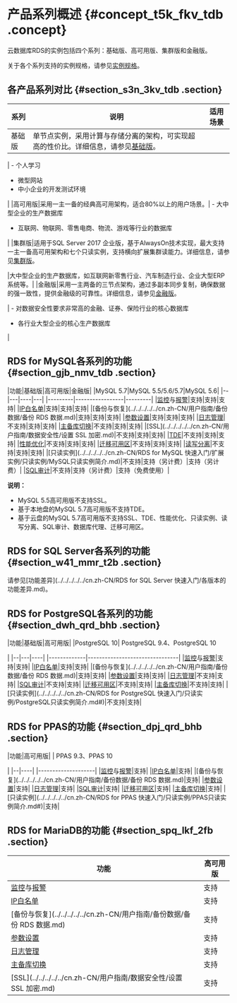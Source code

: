 # 产品系列概述 {#concept_t5k_fkv_tdb .concept}

云数据库RDS的实例包括四个系列：基础版、高可用版、集群版和金融版。

关于各个系列支持的实例规格，请参见[实例规格](cn.zh-CN/云数据库RDS简介/实例规格/实例规格族.md)。

## 各产品系列对比 {#section_s3n_3kv_tdb .section}

|系列|说明|适用场景|
|--|--|----|
|基础版|单节点实例，采用计算与存储分离的架构，可实现超高的性价比。详细信息，请参见[基础版](cn.zh-CN/云数据库RDS简介/产品系列/基础版.md#)。

| -   个人学习
-   微型网站
-   中小企业的开发测试环境

 |
|高可用版|采用一主一备的经典高可用架构，适合80%以上的用户场景。| -   大中型企业的生产数据库
-   互联网、物联网、零售电商、物流、游戏等行业的数据库

 |
|集群版|适用于SQL Server 2017 企业版，基于AlwaysOn技术实现，最大支持一主一备高可用架构和七个只读实例，支持横向扩展集群读能力。详细信息，请参见[集群版](cn.zh-CN/云数据库RDS简介/产品系列/集群版.md)。

|大中型企业的生产数据库，如互联网新零售行业、汽车制造行业、企业大型ERP系统等。|
|金融版|采用一主两备的三节点架构，通过多副本同步复制，确保数据的强一致性，提供金融级的可靠性。详细信息，请参见[金融版](cn.zh-CN/云数据库RDS简介/产品系列/金融版.md#)。

| -   对数据安全性要求非常高的金融、证券、保险行业的核心数据库
-   各行业大型企业的核心生产数据库

 |

## RDS for MySQL各系列的功能 {#section_gjb_nmv_tdb .section}

|功能|基础版|高可用版|金融版|
|MySQL 5.7|MySQL 5.5/5.6/5.7|MySQL 5.6|
|--|---|----|---|
|---------|-----------------|---------|
|[监控](../../../../../cn.zh-CN/用户指南/监控与报警/设置监控频率.md)与[报警](../../../../../cn.zh-CN/用户指南/监控与报警/设置报警规则.md)|支持|支持|支持|
|[IP白名单](../../../../../cn.zh-CN/用户指南/数据安全性/设置白名单.md)|支持|支持|支持|
|[备份与恢复](../../../../../cn.zh-CN/用户指南/备份数据/备份 RDS 数据.md)|支持|支持|支持|
|[参数设置](../../../../../cn.zh-CN/用户指南/实例管理/设置实例参数/使用控制台设置参数.md)|支持|支持|支持|
|[日志管理](../../../../../cn.zh-CN/用户指南/日志管理.md)|不支持|支持|支持|
|[主备库切换](../../../../../cn.zh-CN/用户指南/实例管理/切换主备实例.md)|不支持|支持|支持|
|[SSL](../../../../../cn.zh-CN/用户指南/数据安全性/设置 SSL 加密.md)|不支持|支持|支持|
|[TDE](../../../../../cn.zh-CN/用户指南/数据安全性/设置透明数据加密.md)|不支持|支持|支持|
|[性能优化](../../../../../cn.zh-CN/用户指南/性能优化.md)|不支持|支持|支持|
|[迁移可用区](../../../../../cn.zh-CN/用户指南/实例管理/迁移可用区.md)|不支持|支持|支持|
|[读写分离](../../../../../cn.zh-CN/用户指南/读写分离/读写分离简介.md)|不支持|支持|支持|
|[只读实例](../../../../../cn.zh-CN/RDS for MySQL 快速入门/扩展实例/只读实例/MySQL只读实例简介.md)|不支持|支持（另计费）|支持（另计费）|
|[SQL审计](../../../../../cn.zh-CN/用户指南/数据安全性/SQL审计.md)|不支持|支持（另计费）|支持（免费使用）|

**说明：** 

-   MySQL 5.5高可用版不支持SSL。
-   基于本地盘的MySQL 5.7高可用版不支持TDE。
-   基于云盘的MySQL 5.7高可用版不支持SSL、TDE、性能优化、只读实例、读写分离、SQL审计、数据库代理、迁移可用区。

## RDS for SQL Server各系列的功能 {#section_w41_mmr_t2b .section}

请参见[功能差异](../../../../../cn.zh-CN/RDS for SQL Server 快速入门/各版本的功能差异.md)。

## RDS for PostgreSQL各系列的功能 {#section_dwh_qrd_bhb .section}

|功能|基础版|高可用版|
|PostgreSQL 10| PostgreSQL 9.4、PostgreSQL 10

 |
|--|---|----|
|-------------|--------------------------------|
|[监控](../../../../../cn.zh-CN/用户指南/监控与报警/设置监控频率.md)与[报警](../../../../../cn.zh-CN/用户指南/监控与报警/设置报警规则.md)|支持|支持|
|[IP白名单](../../../../../cn.zh-CN/用户指南/数据安全性/设置白名单.md)|支持|支持|
|[备份与恢复](../../../../../cn.zh-CN/用户指南/备份数据/备份 RDS 数据.md)|支持|支持|
|[参数设置](../../../../../cn.zh-CN/用户指南/实例管理/设置实例参数/使用控制台设置参数.md)|支持|支持|
|[日志管理](../../../../../cn.zh-CN/用户指南/日志管理.md)|不支持|支持|
|[SQL审计](../../../../../cn.zh-CN/用户指南/数据安全性/SQL审计.md)|不支持|支持|
|[迁移可用区](../../../../../cn.zh-CN/用户指南/实例管理/迁移可用区.md)|不支持|支持|
|[主备库切换](../../../../../cn.zh-CN/用户指南/实例管理/切换主备实例.md)|不支持|支持|
|[只读实例](../../../../../cn.zh-CN/RDS for PostgreSQL 快速入门/只读实例/PostgreSQL只读实例简介.md#)|不支持|支持|

## RDS for PPAS的功能 {#section_dpj_qrd_bhb .section}

|功能|高可用版|
| PPAS 9.3、PPAS 10

 |
|--|----|
|--------------------|
|[监控](../../../../../cn.zh-CN/用户指南/监控与报警/设置监控频率.md)与[报警](../../../../../cn.zh-CN/用户指南/监控与报警/设置报警规则.md)|支持|
|[IP白名单](../../../../../cn.zh-CN/用户指南/数据安全性/设置白名单.md)|支持|
|[备份与恢复](../../../../../cn.zh-CN/用户指南/备份数据/备份 RDS 数据.md)|支持|
|[参数设置](../../../../../cn.zh-CN/用户指南/实例管理/设置实例参数/使用控制台设置参数.md)|支持|
|[日志管理](../../../../../cn.zh-CN/用户指南/日志管理.md)|支持|
|[SQL审计](../../../../../cn.zh-CN/用户指南/数据安全性/SQL审计.md)|支持|
|[迁移可用区](../../../../../cn.zh-CN/用户指南/实例管理/迁移可用区.md)|支持|
|[主备库切换](../../../../../cn.zh-CN/用户指南/实例管理/切换主备实例.md)|支持|
|[只读实例](../../../../../cn.zh-CN/RDS for PPAS 快速入门/只读实例/PPAS只读实例简介.md#)|支持|

## RDS for MariaDB的功能 {#section_spq_lkf_2fb .section}

|功能|高可用版|
|--|----|
|[监控](../../../../../cn.zh-CN/用户指南/监控与报警/设置监控频率.md)与[报警](../../../../../cn.zh-CN/用户指南/监控与报警/设置报警规则.md)|支持|
|[IP白名单](../../../../../cn.zh-CN/用户指南/数据安全性/设置白名单.md)|支持|
|[备份与恢复](../../../../../cn.zh-CN/用户指南/备份数据/备份 RDS 数据.md)|支持|
|[参数设置](../../../../../cn.zh-CN/用户指南/实例管理/设置实例参数/使用控制台设置参数.md)|支持|
|[日志管理](../../../../../cn.zh-CN/用户指南/日志管理.md)|支持|
|[主备库切换](../../../../../cn.zh-CN/用户指南/实例管理/切换主备实例.md)|支持|
|[SSL](../../../../../cn.zh-CN/用户指南/数据安全性/设置 SSL 加密.md)|支持|

